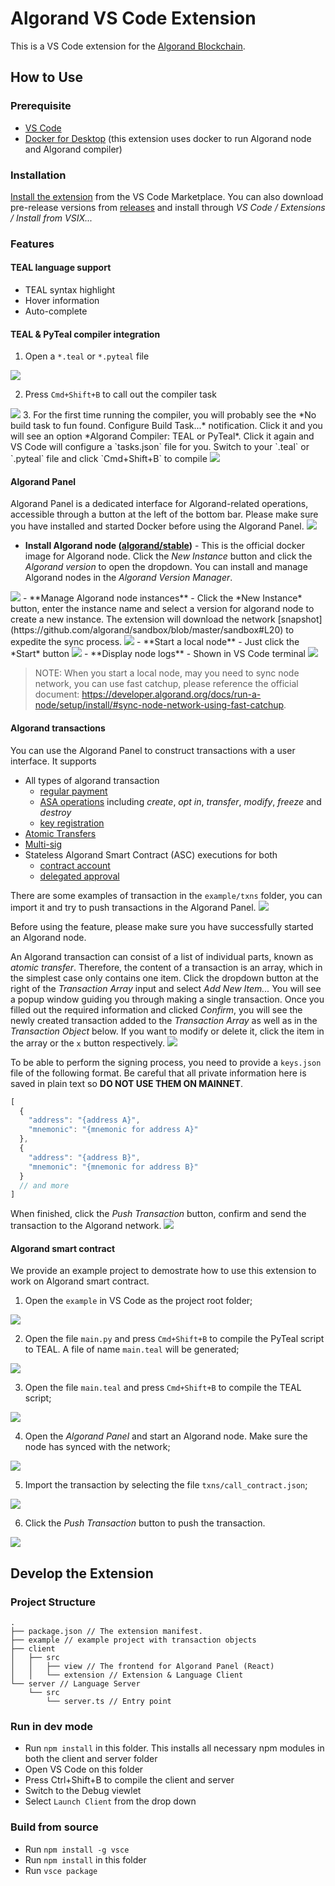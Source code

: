 # Algorand VS Code Extension

This is a VS Code extension for the [Algorand Blockchain](https://www.algorand.com/).

## How to Use

### Prerequisite

- [VS Code](https://code.visualstudio.com/)
- [Docker for Desktop](https://www.docker.com/products/docker-desktop) (this extension uses docker to run Algorand node and Algorand compiler)

### Installation

[Install the extension](https://marketplace.visualstudio.com/items?itemName=obsidians.vscode-algorand) from the VS Code Marketplace. You can also download pre-release versions from [releases](https://github.com/ObsidianLabs/vscode-algorand/releases) and install through *VS Code / Extensions / Install from VSIX...*

### Features

#### TEAL language support

- TEAL syntax highlight
- Hover information
- Auto-complete

#### TEAL & PyTeal compiler integration

1. Open a `*.teal` or `*.pyteal` file
<img src="./screenshots/teal-file.png">

2. Press `Cmd+Shift+B` to call out the compiler task
<img src="./screenshots/teal-compile.png">
3. For the first time running the compiler, you will probably see the *No build task to fun found. Configure Build Task...* notification. Click it and you will see an option *Algorand Compiler: TEAL or PyTeal*. Click it again and VS Code will configure a `tasks.json` file for you. Switch to your `.teal` or `.pyteal` file and click `Cmd+Shift+B` to compile
<img src="./screenshots/compile-task.png">


#### Algorand Panel

Algorand Panel is a dedicated interface for Algorand-related operations, accessible through a button at the left of the bottom bar. Please make sure you have installed and started Docker before using the Algorand Panel.
<img src="./screenshots/bottom-bar.png">
- **Install Algorand node ([algorand/stable](https://hub.docker.com/r/algorand/stable))** - This is the official docker image for Algorand node. Click the *New Instance* button and click the *Algorand version* to open the dropdown. You can install and manage Algorand nodes in the *Algorand Version Manager*.
<img src="./screenshots/version-manager.png">
- **Manage Algorand node instances** - Click the *New Instance* button, enter the instance name and select a version for algorand node to create a new instance. The extension will download the network [snapshot](https://github.com/algorand/sandbox/blob/master/sandbox#L20) to expedite the sync process.
<img src="./screenshots/new-instance.png">
- **Start a local node** - Just click the *Start* button
<img src="./screenshots/start-node.png">
- **Display node logs** - Shown in VS Code terminal
<img src="./screenshots/node-log.png">

> NOTE: When you start a local node, may you need to sync node network, you can use fast catchup, please reference the official document: https://developer.algorand.org/docs/run-a-node/setup/install/#sync-node-network-using-fast-catchup.

#### Algorand transactions

You can use the Algorand Panel to construct transactions with a user interface. It supports

- All types of algorand transaction
	- [regular payment](https://developer.algorand.org/docs/features/transactions/signatures/#multisignatures)
	- [ASA operations](https://developer.algorand.org/docs/features/asa/) including *create*, *opt in*, *transfer*, *modify*, *freeze* and *destroy*
	- [key registration](https://developer.algorand.org/docs/features/transactions/#key-registration-transaction)
- [Atomic Transfers](https://developer.algorand.org/docs/features/atomic_transfers/)
- [Multi-sig](https://developer.algorand.org/docs/features/transactions/signatures/#multisignatures)
- Stateless Algorand Smart Contract (ASC) executions for both
	- [contract account](https://developer.algorand.org/docs/features/asc1/stateless/modes/#contract-account)
	- [delegated approval](https://developer.algorand.org/docs/features/asc1/stateless/modes/#delegated-approval)

There are some examples of transaction in the `example/txns` folder, you can import it and try to push transactions in the Algorand Panel.
<img src="./screenshots/txns-example.png">

Before using the feature, please make sure you have successfully started an Algorand node.

An Algorand transaction can consist of a list of individual parts, known as *atomic transfer*. Therefore, the content of a transaction is an array, which in the simplest case only contains one item. Click the dropdown button at the right of the *Transaction Array* input and select *Add New Item...* You will see a popup window guiding you through making a single transaction. Once you filled out the required information and clicked *Confirm*, you will see the newly created transaction added to the *Transaction Array* as well as in the *Transaction Object* below. If you want to modify or delete it, click the item in the array or the `x` button respectively.
<img src="./screenshots/add-item.png">

To be able to perform the signing process, you need to provide a `keys.json` file of the following format. Be careful that all private information here is saved in plain text so **DO NOT USE THEM ON MAINNET**.

``` js
[
  {
    "address": "{address A}",
    "mnemonic": "{mnemonic for address A}"
  },
  {
    "address": "{address B}",
    "mnemonic": "{mnemonic for address B}"
  }
  // and more
]
```

When finished, click the *Push Transaction* button, confirm and send the transaction to the Algorand network.
<img src="./screenshots/sign-push.png">
#### Algorand smart contract
We provide an example project to demostrate how to use this extension to work on Algorand smart contract.

1. Open the `example` in VS Code as the project root folder;
<img src="./screenshots/example-folder.png">

2. Open the file `main.py` and press `Cmd+Shift+B` to compile the PyTeal script to TEAL. A file of name `main.teal` will be generated;
<img src="./screenshots/teal-gen.png">

3. Open the file `main.teal` and press `Cmd+Shift+B` to compile the TEAL script;
<img src="./screenshots/teal-compile.png">

4. Open the *Algorand Panel* and start an Algorand node. Make sure the node has synced with the network;
<img src="./screenshots/start-node.png">

5. Import the transaction by selecting the file `txns/call_contract.json`;
<img src="./screenshots/call_contract.png">

6. Click the *Push Transaction* button to push the transaction.
<img src="./screenshots/sign-push.png">

## Develop the Extension

### Project Structure

```
.
├── package.json // The extension manifest.
├── example // example project with transaction objects
├── client
│   ├── src
│   │   ├── view // The frontend for Algorand Panel (React)
│   │   └── extension // Extension & Language Client
└── server // Language Server
    └── src
        └── server.ts // Entry point
```

### Run in dev mode

- Run `npm install` in this folder. This installs all necessary npm modules in both the client and server folder
- Open VS Code on this folder
- Press Ctrl+Shift+B to compile the client and server
- Switch to the Debug viewlet
- Select `Launch Client` from the drop down

### Build from source

- Run `npm install -g vsce`
- Run `npm install` in this folder
- Run `vsce package`
